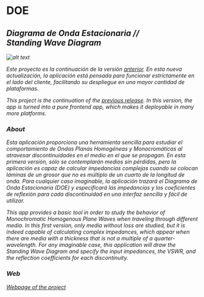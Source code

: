 
# DOE <i class="icon-rss">

##  Diagrama de Onda Estacionaria //  <br> Standing Wave Diagram
![alt text][logo] 

Este proyecto es la continuación de la versión [anterior](http://github.com/sonsoleslp/DOE). En esta nueva actualización, la aplicación está pensada para funcionar estrictamente en el lado del cliente, facilitando su despliegue en una mayor cantidad de plataformas.

This project is the continuation of the [previous release]. In this version, the app is turned into a pure frontend app, which makes it deployable in many more platforms.

### <i class="icon-info"> About

Esta aplicación proporciona una herramienta sencilla para estudiar el comportamiento de Ondas Planas Homogéneas y Monocromáticas al atravesar discontinuidades en el medio en el que se propagan. En esta primera versión, sólo se contemplarán medios sin pérdidas, pero la aplicación es capaz de calcular impedancias complejas cuando se colocan láminas de un grosor que no es múltiplo de un cuarto de la longitud de onda. Para cualquier caso imaginable, la aplicación trazará el Diagrama de Onda Estacionaria (DOE) y especificará las impedancias y los coeficientes de reflexión para cada discontinuidad en una interfaz sencilla y fácil de utilizar. 


This app provides a basic tool in order to study the behavior of Monochromatic Homogenous Plane Waves when traveling through different media. In this first version, only media without loss are studied, but it is indeed capable of calculating complex impedances, which appear when there are media with a thickness that is not a multiple of a quarter-wavelength. For any imaginable case, this application will draw the Standing Wave Diagram and specify the input impedances, the VSWR, and the reflection coefficients for each discontinuity.



### <i class="icon-globe"> Web

[Webpage of the project]


[Webpage of the project]:http://poynting.neocities,org
[logo]: http://poynting.neocities.org/images/favicon.png
[previous release]:http://github.com/sonsoleslp/DOE